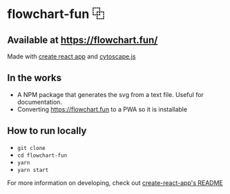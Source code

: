 # flowchart-fun ⿻

## Available at https://flowchart.fun/

Made with [create react app](https://github.com/facebook/create-react-app) and [cytoscape.js](https://github.com/cytoscape/cytoscape.js)

## In the works

- A NPM package that generates the svg from a text file. Useful for documentation.
- Converting https://flowchart.fun to a PWA so it is installable

## How to run locally

- `git clone`
- `cd flowchart-fun`
- `yarn`
- `yarn start`

For more information on developing, check out [create-react-app's README](https://github.com/facebook/create-react-app/blob/master/README.md)
